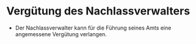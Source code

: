# Vergütung des Nachlassverwalters

- Der Nachlassverwalter kann für die Führung seines Amts eine angemessene Vergütung verlangen.

